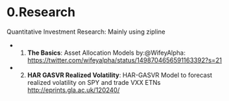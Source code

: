 # 0.Research
Quantitative Investment Research: Mainly using zipline

- 1. __The Basics__: Asset Allocation Models by:@WifeyAlpha: https://twitter.com/wifeyalpha/status/1498704656591163392?s=21


- 2. __HAR GASVR Realized Volatility__: HAR-GASVR Model to forecast realized volatility on SPY and trade VXX ETNs http://eprints.gla.ac.uk/120240/